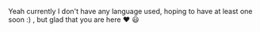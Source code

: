 Yeah currently I don't have any language used, hoping to have at least one soon :) , but glad that you are here ❤ 😃
<img
    src=""
 />
